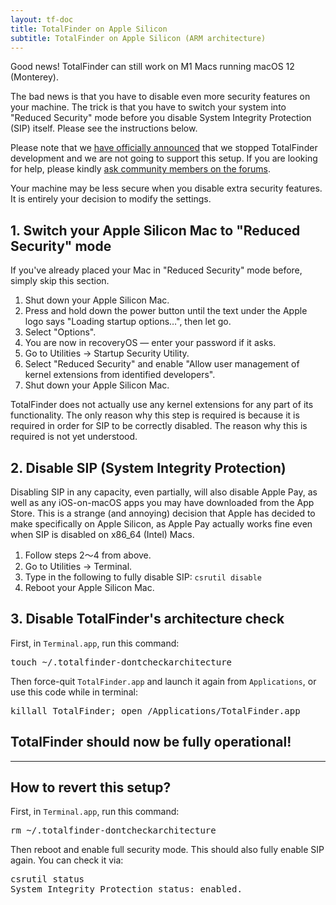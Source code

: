 ```yaml
---
layout: tf-doc
title: TotalFinder on Apple Silicon
subtitle: TotalFinder on Apple Silicon (ARM architecture)
---
```


Good news! TotalFinder can still work on M1 Macs running macOS 12 (Monterey). 

The bad news is that you have to disable
even more security features on your machine. The trick is that you have to switch your system into "Reduced Security" mode
before you disable System Integrity Protection (SIP) itself. Please see the instructions below. 

<p class="info-box compatibility">
Please note that we <a href="https://blog.binaryage.com/totalfinder-totalspaces-future">have officially announced</a> 
that we stopped TotalFinder development and we are not going to support this setup.
If you are looking for help, please kindly <a href="https://discuss.binaryage.com/">ask community members on the forums</a>.
</p>

<p class="info-box exclamation">
Your machine may be less secure when you disable extra security features. It is entirely your decision to modify the settings.
</p>

## 1. Switch your Apple Silicon Mac to "Reduced Security" mode

If you've already placed your Mac in "Reduced Security" mode before, simply skip this section.

1. Shut down your Apple Silicon Mac.
2. Press and hold down the power button until the text under the Apple logo says "Loading startup options…", then let go.
3. Select "Options".
4. You are now in recoveryOS — enter your password if it asks.
5. Go to Utilities → Startup Security Utility.
6. Select "Reduced Security" and enable "Allow user management of kernel extensions from identified developers".
7. Shut down your Apple Silicon Mac.

<p class="info-box compatibility">
TotalFinder does not actually use any kernel extensions for any part of its functionality. The only reason why this step is required is because it is required in order for SIP to be correctly disabled. The reason why this is required is not yet understood.
</p>

## 2. Disable SIP (System Integrity Protection)

<p class="info-box exclamation">
Disabling SIP in any capacity, even partially, will also disable Apple Pay, as well as any iOS-on-macOS apps you may have downloaded from the App Store. This is a strange (and annoying) decision that Apple has decided to make specifically on Apple Silicon, as Apple Pay actually works fine even when SIP is disabled on x86_64 (Intel) Macs.
</p>

1. Follow steps 2〜4 from above.
2. Go to Utilities → Terminal.
3. Type in the following to fully disable SIP: `csrutil disable`
4. Reboot your Apple Silicon Mac.

## 3. Disable TotalFinder's architecture check

First, in `Terminal.app`, run this command:
<pre class="terminal">
touch ~/.totalfinder-dontcheckarchitecture
</pre>

Then force-quit `TotalFinder.app` and launch it again from `Applications`, or use this code while in terminal:
<pre class="terminal">
killall TotalFinder; open /Applications/TotalFinder.app
</pre>

## TotalFinder should now be fully operational!

---

## How to revert this setup?

First, in `Terminal.app`, run this command:
<pre class="terminal">
rm ~/.totalfinder-dontcheckarchitecture
</pre>

Then reboot and enable full security mode. This should also fully enable SIP again. You can check it via:
<pre class="terminal">
csrutil status
System Integrity Protection status: enabled.
</pre>
